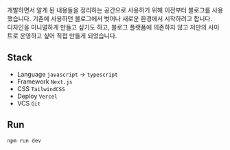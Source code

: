 개발하면서 알게 된 내용들을 정리하는 공간으로 사용하기 위해 이전부터 블로그를 사용했습니다. 기존에 사용하던 블로그에서 벗어나 새로운 환경에서 시작하려고 합니다.  
디자인을 미니멀하게 만들고 싶기도 하고, 블로그 플랫폼에 의존하지 않고 저만의 사이트로 운영하고 싶어 직접 만들게 되었습니다.

## Stack

- Language `javascript` -> `typescript`
- Framework `Next.js`
- CSS `TailwindCSS`
- Deploy `Vercel`
- VCS `Git`

## Run

```
npm run dev
```
